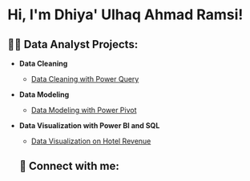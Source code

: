 <h1>Hi, I'm Dhiya' Ulhaq Ahmad Ramsi! <br/>

<h2>👨‍💻 Data Analyst Projects:</h2>

- <b>Data Cleaning</b>
  - [Data Cleaning with Power Query](https://github.com/ramsi123/Data-Cleaning-with-Power-Query)
  
- <b>Data Modeling</b>
  - [Data Modeling with Power Pivot](https://github.com/ramsi123/Data-Modeling-with-Power-Pivot)

- <b>Data Visualization with Power BI and SQL</b>
  - [Data Visualization on Hotel Revenue](https://github.com/ramsi123/Data-Visualization-on-Hotel-Revenue)

  <h2> 🤳 Connect with me:</h2>

[^1]: [<img align="left" alt="JoshMadakor | Twitter" width="22px" src="https://cdn.jsdelivr.net/npm/simple-icons@v3/icons/twitter.svg" />][twitter]
[^1]: [<img align="left" alt="JoshMadakor | LinkedIn" width="22px" src="https://cdn.jsdelivr.net/npm/simple-icons@v3/icons/linkedin.svg" />][linkedin]
[^1]: [<img align="left" alt="JoshMadakor | Instagram" width="22px" src="https://cdn.jsdelivr.net/npm/simple-icons@v3/icons/instagram.svg" />][instagram]

[twitter]: https://twitter.com/joshmadakor
[youtube]: https://www.youtube.com/c/joshmadakor
[instagram]: https://www.instagram.com/joshmadakor/
[linkedin]: https://linkedin.com/in/joshmadakor

<!--
**joshmadakor1/joshmadakor1** is a ✨ _special_ ✨ repository because its `README.md` (this file) appears on your GitHub profile.

Here are some ideas to get you started:

- 🔭 I’m currently working on ...
- 🌱 I’m currently learning ...
- 👯 I’m looking to collaborate on ...
- 🤔 I’m looking for help with ...
- 💬 Ask me about ...
- 📫 How to reach me: ...
- 😄 Pronouns: ...
- ⚡ Fun fact: ...
-->
